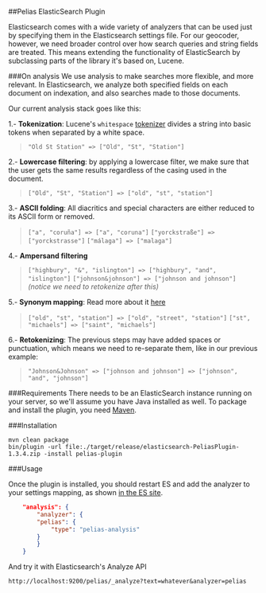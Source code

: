 ##Pelias ElasticSearch Plugin

Elasticsearch comes with a wide variety of analyzers that can be used just by specifying them in the Elasticsearch settings file. For our geocoder, however, we need broader control over how search queries and string fields are treated. This means extending the functionality of ElasticSearch by subclassing parts of the library it's based on, Lucene.

###On analysis
We use analysis to make searches more flexible, and more relevant. In Elasticsearch, we analyze both specified fields on each document on indexation, and also searches made to those documents.

Our current analysis stack goes like this:

1.- **Tokenization**: Lucene's ```whitespace``` [tokenizer](http://www.elasticsearch.org/guide/en/elasticsearch/reference/current/analysis-tokenizers.html) divides a string into basic tokens when separated by a white space.

> ```"Old St Station" => ["Old", "St", "Station"]```

2.- **Lowercase filtering**: by applying a lowercase filter, we make sure that the user gets the same results regardless of the casing used in the document.

> ```["Old", "St", "Station"] => ["old", "st", "station"]```

3.- **ASCII folding**: All diacritics and special characters are either reduced to its ASCII form or removed.

> ```["a", "coruña"] => ["a", "coruna"]```
> ```["yorckstraße"] => ["yorckstrasse"]```
> ```["málaga"] => ["malaga"]```

4.- **Ampersand filtering**

> ```["highbury", "&", "islington"] => ["highbury", "and", "islington"]```
> ```["johnson&johnson"] => ["johnson and johnson"]``` *(notice we need to retokenize after this)*

5.- **Synonym mapping**: Read more about it [here](https://github.com/pelias/synonyms)

> ```["old", "st", "station"] => ["old", "street", "station"]```
> ```["st", "michaels"] => ["saint", "michaels"]```

6.- **Retokenizing**: The previous steps may have added spaces or punctuation, which means we need to re-separate them, like in our previous example:

> ```"Johnson&Johnson" => ["johnson and johnson"] => ["johnson", "and", "johnson"]```

###Requirements
There needs to be an ElasticSearch instance running on your server, so we'll assume you have Java installed as well. To package and install the plugin, you need [Maven](http://maven.apache.org/).

###Installation

```shell
mvn clean package
bin/plugin -url file:./target/release/elasticsearch-PeliasPlugin-1.3.4.zip -install pelias-plugin
```

###Usage

Once the plugin is installed, you should restart ES and add the analyzer to your settings mapping, as shown [in the ES site]("http://www.elasticsearch.org/guide/en/elasticsearch/reference/current/analysis-custom-analyzer.html").

```json
    "analysis": {
        "analyzer": {
	    "pelias": {
	        "type": "pelias-analysis"
	    }
        }
    }
```

And try it with Elasticsearch's Analyze API

```
http://localhost:9200/pelias/_analyze?text=whatever&analyzer=pelias
```
